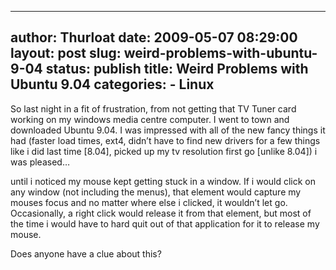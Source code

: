--------------------------------------------------------------------------------
author: Thurloat
date: 2009-05-07 08:29:00
layout: post
slug: weird-problems-with-ubuntu-9-04
status: publish
title: Weird Problems with Ubuntu 9.04
categories:
    - Linux
--------------------------------------------------------------------------------

So last night in a fit of frustration, from not getting that TV Tuner
card working on my windows media centre computer. I went to town and
downloaded Ubuntu 9.04. I was impressed with all of the new fancy things
it had (faster load times, ext4, didn’t have to find new drivers for a
few things like i did last time [8.04], picked up my tv resolution first
go [unlike 8.04]) i was pleased…

until i noticed my mouse kept getting stuck in a window. If i would
click on any window (not including the menus), that element would
capture my mouses focus and no matter where else i clicked, it wouldn’t
let go. Occasionally, a right click would release it from that element,
but most of the time i would have to hard quit out of that application
for it to release my mouse.

Does anyone have a clue about this?
